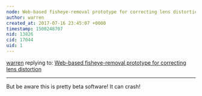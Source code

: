 ```yaml
---
node: Web-based fisheye-removal prototype for correcting lens distortion
author: warren
created_at: 2017-07-16 23:45:07 +0000
timestamp: 1500248707
nid: 13826
cid: 17044
uid: 1
---
```




[warren](../profile/warren) replying to: [Web-based fisheye-removal prototype for correcting lens distortion](../notes/warren/12-30-2016/web-based-fisheye-removal-prototype-for-correcting-lens-distortion)

----
But be aware this is pretty beta software! It can crash!